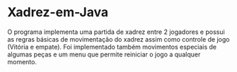 # Xadrez-em-Java

O programa implementa uma partida de xadrez entre 2 jogadores e possui as regras
básicas de movimentação do xadrez assim como controle de jogo (Vitória e empate). Foi
implementado também movimentos especiais de algumas peças e um menu que permite
reiniciar o jogo a qualquer momento.
